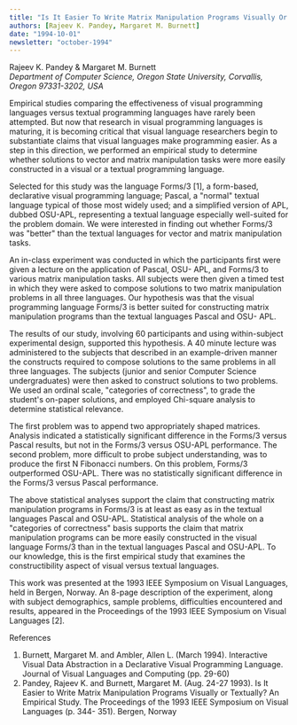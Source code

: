 ```yaml
---
title: "Is It Easier To Write Matrix Manipulation Programs Visually Or Textually? An Empirical Study"
authors: [Rajeev K. Pandey, Margaret M. Burnett]
date: "1994-10-01"
newsletter: "october-1994"
---
```


Rajeev K. Pandey & Margaret M. Burnett \
*Department of Computer Science, Oregon State University, Corvallis, Oregon 97331-3202, USA*

Empirical studies comparing the effectiveness of visual programming languages versus textual programming languages have rarely been attempted. But now that research in visual programming languages is maturing, it is becoming critical that visual language researchers begin to substantiate claims that visual languages make programming easier. As a step in this direction, we performed an empirical study to determine whether solutions to vector and matrix manipulation tasks were more easily constructed in a visual or a textual programming language.

Selected for this study was the language Forms/3 [1], a form-based, declarative visual programming language; Pascal, a "normal" textual language typical of those most widely used; and a simplified version of APL, dubbed OSU-APL, representing a textual language especially well-suited for the problem domain. We were interested in finding out whether Forms/3 was "better" than the textual languages for vector and matrix manipulation tasks.

An in-class experiment was conducted in which the participants first were given a lecture on the application of Pascal, OSU- APL, and Forms/3 to various matrix manipulation tasks. All subjects were then given a timed test in which they were asked to compose solutions to two matrix manipulation problems in all three languages. Our hypothesis was that the visual programming language Forms/3 is better suited for constructing matrix manipulation programs than the textual languages Pascal and OSU- APL.

The results of our study, involving 60 participants and using within-subject experimental design, supported this hypothesis. A 40 minute lecture was administered to the subjects that described in an example-driven manner the constructs required to compose solutions to the same problems in all three languages. The subjects (junior and senior Computer Science undergraduates) were then asked to construct solutions to two problems. We used an ordinal scale, "categories of correctness", to grade the student's on-paper solutions, and employed Chi-square analysis to determine statistical relevance.

The first problem was to append two appropriately shaped matrices. Analysis indicated a statistically significant difference in the Forms/3 versus Pascal results, but not in the Forms/3 versus OSU-APL performance. The second problem, more difficult to probe subject understanding, was to produce the first N Fibonacci numbers. On this problem, Forms/3 outperformed OSU-APL. There was no statistically significant difference in the Forms/3 versus Pascal performance.

The above statistical analyses support the claim that constructing matrix manipulation programs in Forms/3 is at least as easy as in the textual languages Pascal and OSU-APL. Statistical analysis of the whole on a "categories of correctness" basis supports the claim that matrix manipulation programs can be more easily constructed in the visual language Forms/3 than in the textual languages Pascal and OSU-APL. To our knowledge, this is the first empirical study that examines the constructibility aspect of visual versus textual languages.

This work was presented at the 1993 IEEE Symposium on Visual Languages, held in Bergen, Norway. An 8-page description of the experiment, along with subject demographics, sample problems, difficulties encountered and results, appeared in the Proceedings of the 1993 IEEE Symposium on Visual Languages [2].

References

1. Burnett, Margaret M. and Ambler, Allen L. (March 1994). Interactive Visual Data Abstraction in a Declarative Visual Programming Language. Journal of Visual Languages and Computing (pp. 29-60)
2. Pandey, Rajeev K. and Burnett, Margaret M. (Aug. 24-27 1993). Is It Easier to Write Matrix Manipulation Programs Visually or Textually? An Empirical Study. The Proceedings of the 1993 IEEE Symposium on Visual Languages (p. 344- 351). Bergen, Norway
